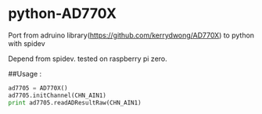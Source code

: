 # python-AD770X
Port from adruino library(https://github.com/kerrydwong/AD770X) to python with spidev

Depend from spidev.
tested on raspberry pi zero.

##Usage :
```python
ad7705 = AD770X()
ad7705.initChannel(CHN_AIN1)
print ad7705.readADResultRaw(CHN_AIN1) 
```
